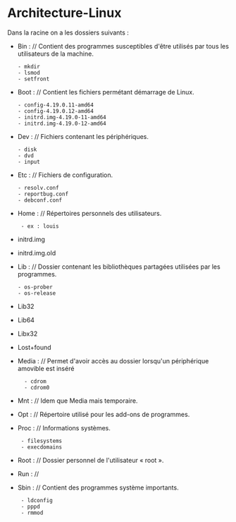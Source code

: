 # Architecture-Linux

Dans la racine on a les dossiers suivants : 

- Bin : // Contient des programmes susceptibles d'être utilisés par tous les utilisateurs de la machine.
      
      - mkdir
      - lsmod
      - setfront
    
- Boot : // Contient les fichiers permétant démarrage de Linux.
      
      - config-4.19.0.11-amd64
      - config-4.19.0.12-amd64      
      - initrd.img-4.19.0-11-amd64
      - initrd.img-4.19.0-12-amd64   
      
 - Dev : // Fichiers contenant les périphériques.
      
       - disk
       - dvd
       - input 
 
- Etc : // Fichiers de configuration.
      
      - resolv.conf
      - reportbug.conf
      - debconf.conf
       
- Home : // Répertoires personnels des utilisateurs.
       
       - ex : louis 
       
 - initrd.img 
 - initrd.img.old
 
 - Lib : // Dossier contenant les bibliothèques partagées utilisées par les programmes.
 
       - os-prober
       - os-release
       
- Lib32
- Lib64
- Libx32
- Lost+found 

- Media : // Permet d'avoir accès au dossier lorsqu'un périphérique amovible est inséré
        
        - cdrom
        - cdrom0
           
- Mnt : // Idem que Media mais temporaire. 
- Opt : // Répertoire utilisé pour les add-ons de programmes.

- Proc : // Informations systèmes. 
       
       - filesystems
       - execdomains
      
- Root : // Dossier personnel de l'utilisateur « root ».

- Run : // 

- Sbin : // Contient des programmes système importants.
       
       - ldconfig 
       - pppd 
       - rmmod

